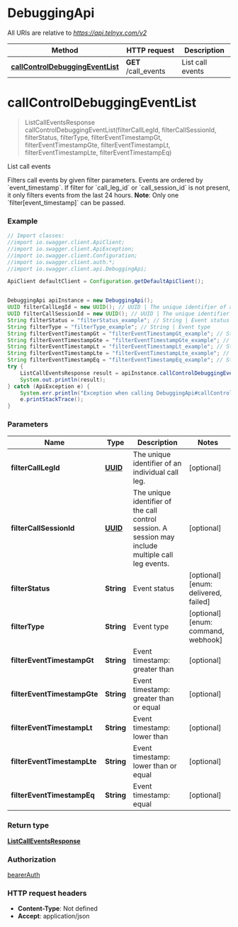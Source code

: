 # DebuggingApi

All URIs are relative to *https://api.telnyx.com/v2*

Method | HTTP request | Description
------------- | ------------- | -------------
[**callControlDebuggingEventList**](DebuggingApi.md#callControlDebuggingEventList) | **GET** /call_events | List call events

<a name="callControlDebuggingEventList"></a>
# **callControlDebuggingEventList**
> ListCallEventsResponse callControlDebuggingEventList(filterCallLegId, filterCallSessionId, filterStatus, filterType, filterEventTimestampGt, filterEventTimestampGte, filterEventTimestampLt, filterEventTimestampLte, filterEventTimestampEq)

List call events

Filters call events by given filter parameters. Events are ordered by &#x60;event_timestamp&#x60;. If filter for &#x60;call_leg_id&#x60; or &#x60;call_session_id&#x60; is not present, it only filters events from the last 24 hours.  **Note**: Only one &#x60;filter[event_timestamp]&#x60; can be passed. 

### Example
```java
// Import classes:
//import io.swagger.client.ApiClient;
//import io.swagger.client.ApiException;
//import io.swagger.client.Configuration;
//import io.swagger.client.auth.*;
//import io.swagger.client.api.DebuggingApi;

ApiClient defaultClient = Configuration.getDefaultApiClient();


DebuggingApi apiInstance = new DebuggingApi();
UUID filterCallLegId = new UUID(); // UUID | The unique identifier of an individual call leg.
UUID filterCallSessionId = new UUID(); // UUID | The unique identifier of the call control session. A session may include multiple call leg events.
String filterStatus = "filterStatus_example"; // String | Event status
String filterType = "filterType_example"; // String | Event type
String filterEventTimestampGt = "filterEventTimestampGt_example"; // String | Event timestamp: greater than
String filterEventTimestampGte = "filterEventTimestampGte_example"; // String | Event timestamp: greater than or equal
String filterEventTimestampLt = "filterEventTimestampLt_example"; // String | Event timestamp: lower than
String filterEventTimestampLte = "filterEventTimestampLte_example"; // String | Event timestamp: lower than or equal
String filterEventTimestampEq = "filterEventTimestampEq_example"; // String | Event timestamp: equal
try {
    ListCallEventsResponse result = apiInstance.callControlDebuggingEventList(filterCallLegId, filterCallSessionId, filterStatus, filterType, filterEventTimestampGt, filterEventTimestampGte, filterEventTimestampLt, filterEventTimestampLte, filterEventTimestampEq);
    System.out.println(result);
} catch (ApiException e) {
    System.err.println("Exception when calling DebuggingApi#callControlDebuggingEventList");
    e.printStackTrace();
}
```

### Parameters

Name | Type | Description  | Notes
------------- | ------------- | ------------- | -------------
 **filterCallLegId** | [**UUID**](.md)| The unique identifier of an individual call leg. | [optional]
 **filterCallSessionId** | [**UUID**](.md)| The unique identifier of the call control session. A session may include multiple call leg events. | [optional]
 **filterStatus** | **String**| Event status | [optional] [enum: delivered, failed]
 **filterType** | **String**| Event type | [optional] [enum: command, webhook]
 **filterEventTimestampGt** | **String**| Event timestamp: greater than | [optional]
 **filterEventTimestampGte** | **String**| Event timestamp: greater than or equal | [optional]
 **filterEventTimestampLt** | **String**| Event timestamp: lower than | [optional]
 **filterEventTimestampLte** | **String**| Event timestamp: lower than or equal | [optional]
 **filterEventTimestampEq** | **String**| Event timestamp: equal | [optional]

### Return type

[**ListCallEventsResponse**](ListCallEventsResponse.md)

### Authorization

[bearerAuth](../README.md#bearerAuth)

### HTTP request headers

 - **Content-Type**: Not defined
 - **Accept**: application/json

